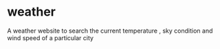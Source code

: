# weather
A weather website to search the current temperature , sky condition and wind speed of a particular city
